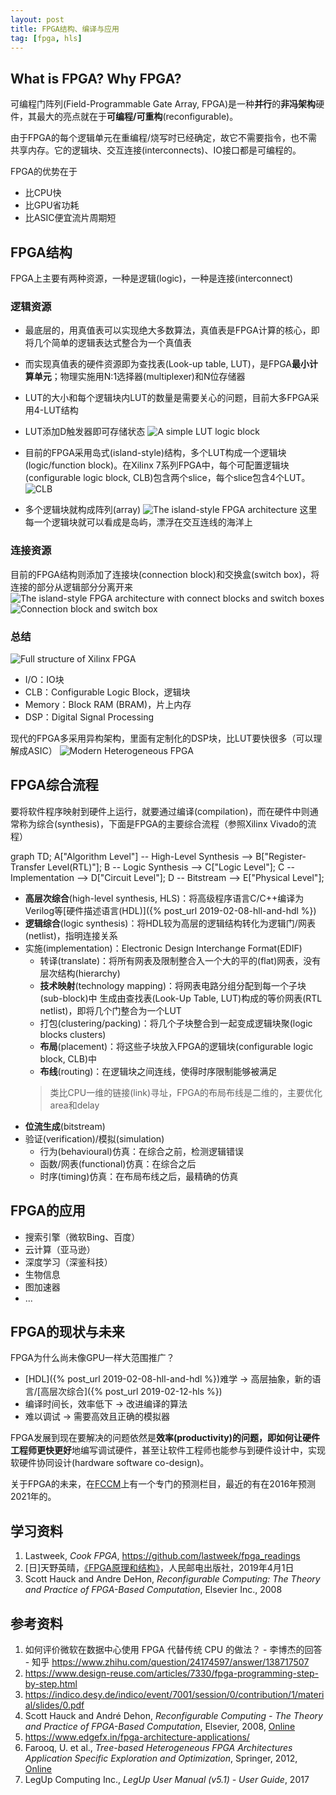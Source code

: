 ```yaml
---
layout: post
title: FPGA结构、编译与应用
tag: [fpga, hls]
---
```


## What is FPGA? Why FPGA?
可编程门阵列(Field-Programmable Gate Array, FPGA)是一种**并行**的**非冯架构**硬件，其最大的亮点就在于**可编程/可重构**(reconfigurable)。

由于FPGA的每个逻辑单元在重编程/烧写时已经确定，故它不需要指令，也不需共享内存。它的逻辑块、交互连接(interconnects)、IO接口都是可编程的。

FPGA的优势在于
* 比CPU快
* 比GPU省功耗
* 比ASIC便宜流片周期短

<!--more-->

## FPGA结构
FPGA上主要有两种资源，一种是逻辑(logic)，一种是连接(interconnect)

### 逻辑资源
* 最底层的，用真值表可以实现绝大多数算法，真值表是FPGA计算的核心，即将几个简单的逻辑表达式整合为一个真值表
* 而实现真值表的硬件资源即为查找表(Look-up table, LUT)，是FPGA**最小计算单元**；物理实施用N:1选择器(multiplexer)和N位存储器
* LUT的大小和每个逻辑块内LUT的数量是需要关心的问题，目前大多FPGA采用4-LUT结构
* LUT添加D触发器即可存储状态
![A simple LUT logic block]({{"/assets/images/FPGA/LUT.PNG"|absolute_url}})

* 目前的FPGA采用岛式(island-style)结构，多个LUT构成一个逻辑块(logic/function block)。在Xilinx 7系列FPGA中，每个可配置逻辑块(configurable logic block, CLB)包含两个slice，每个slice包含4个LUT。
![CLB]({{"/assets/images/FPGA/CLB.PNG"|absolute_url}})

* 多个逻辑块就构成阵列(array)
![The island-style FPGA architecture]({{"/assets/images/FPGA/island-style.PNG"|absolute_url}})
这里每一个逻辑块就可以看成是岛屿，漂浮在交互连线的海洋上

### 连接资源
目前的FPGA结构则添加了连接块(connection block)和交换盒(switch box)，将连接的部分从逻辑部分分离开来
![The island-style FPGA architecture with connect blocks and switch boxes]({{"/assets/images/FPGA/island-style-2.PNG"|absolute_url}})
![Connection block and switch box]({{"/assets/images/FPGA/CB-and-SB.PNG"|absolute_url}})

### 总结
![Full structure of Xilinx FPGA]({{"/assets/images/FPGA/full-architecture.jpg"|absolute_url}})

* I/O：IO块
* CLB：Configurable Logic Block，逻辑块
* Memory：Block RAM (BRAM)，片上内存
* DSP：Digital Signal Processing

现代的FPGA多采用异构架构，里面有定制化的DSP块，比LUT要快很多（可以理解成ASIC）
![Modern Heterogeneous FPGA]({{"/assets/images/FPGA/hetero-soc.jpg"|absolute_url}})

## FPGA综合流程
要将软件程序映射到硬件上运行，就要通过编译(compilation)，而在硬件中则通常称为综合(synthesis)，下面是FPGA的主要综合流程（参照Xilinx Vivado的流程）

<div class="mermaid">
graph TD;
    A["Algorithm Level"] -- High-Level Synthesis --> B["Register-Transfer Level(RTL)"];
    B -- Logic Synthesis --> C["Logic Level"];
    C -- Implementation --> D["Circuit Level"];
    D -- Bitstream --> E["Physical Level"];
</div>

* **高层次综合**(high-level synthesis, HLS)：将高级程序语言C/C++编译为Verilog等[硬件描述语言(HDL)]({% post_url 2019-02-08-hll-and-hdl %})
* **逻辑综合**(logic synthesis)：将HDL较为高层的逻辑结构转化为逻辑门/网表(netlist)，指明连接关系
* 实施(implementation)：Electronic Design Interchange Format(EDIF)
	- 转译(translate)：将所有网表及限制整合入一个大的平的(flat)网表，没有层次结构(hierarchy)
	- **技术映射**(technology mapping)：将网表电路分组分配到每一个子块(sub-block)中
	生成由查找表(Look-Up Table, LUT)构成的等价网表(RTL netlist)，即将几个门整合为一个LUT
	- 打包(clustering/packing)：将几个子块整合到一起变成逻辑块聚(logic blocks clusters)
	- **布局**(placement)：将这些子块放入FPGA的逻辑块(configurable logic block, CLB)中
	- **布线**(routing)：在逻辑块之间连线，使得时序限制能够被满足
	> 类比CPU一维的链接(link)寻址，FPGA的布局布线是二维的，主要优化area和delay
* **位流生成**(bitstream)
* 验证(verification)/模拟(simulation)
	- 行为(behavioural)仿真：在综合之前，检测逻辑错误
	- 函数/网表(functional)仿真：在综合之后
	- 时序(timing)仿真：在布局布线之后，最精确的仿真

## FPGA的应用
* 搜索引擎（微软Bing、百度）
* 云计算（亚马逊）
* 深度学习（深鉴科技）
* 生物信息
* 图加速器
* ...

## FPGA的现状与未来
FPGA为什么尚未像GPU一样大范围推广？
* [HDL]({% post_url 2019-02-08-hll-and-hdl %})难学 -> 高层抽象，新的语言/[高层次综合]({% post_url 2019-02-12-hls %})
* 编译时间长，效率低下 -> 改进编译的算法
* 难以调试 -> 需要高效且正确的模拟器

FPGA发展到现在要解决的问题依然是**效率(productivity)**的问题，即如何让硬件工程师**更快更好**地编写调试硬件，甚至让软件工程师也能参与到硬件设计中，实现软硬件协同设计(hardware software co-design)。

关于FPGA的未来，在[FCCM](http://www.fccm.org/past/2016/previous.html)上有一个专门的预测栏目，最近的有在2016年预测2021年的。

## 学习资料
1. Lastweek, *Cook FPGA*, <https://github.com/lastweek/fpga_readings>
2. [日]天野英晴，[《FPGA原理和结构》](https://book.douban.com/subject/33390084/)，人民邮电出版社，2019年4月1日
3. Scott Hauck and Andre DeHon, *Reconfigurable Computing: The Theory and Practice of FPGA-Based Computation*, Elsevier Inc., 2008

## 参考资料
1. 如何评价微软在数据中心使用 FPGA 代替传统 CPU 的做法？ - 李博杰的回答 - 知乎 <https://www.zhihu.com/question/24174597/answer/138717507>
2. <https://www.design-reuse.com/articles/7330/fpga-programming-step-by-step.html>
3. <https://indico.desy.de/indico/event/7001/session/0/contribution/1/material/slides/0.pdf>
4. Scott Hauck and André Dehon, *Reconfigurable Computing - The Theory and Practice of FPGA-Based Computation*, Elsevier, 2008, [Online](https://www.sciencedirect.com/book/9780123705228/reconfigurable-computing#book-description)
5. <https://www.edgefx.in/fpga-architecture-applications/>
6. Farooq, U. et al., *Tree-based Heterogeneous FPGA Architectures Application Specific Exploration and Optimization*, Springer, 2012, [Online](http://www.springer.com/978-1-4614-3593-8)
7. LegUp Computing Inc., *LegUp User Manual (v5.1) - User Guide*, 2017